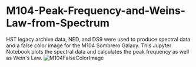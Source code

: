 # M104-Peak-Frequency-and-Weins-Law-from-Spectrum
HST legacy archive data, NED, and DS9 were used to produce spectral data and a false color image for the M104 Sombrero Galaxy. This Jupyter Notebook plots the spectral data and calculates the peak frequency as well as Wein's Law.
![M104FalseColorImage](M104FalseColorImage.jpg)
